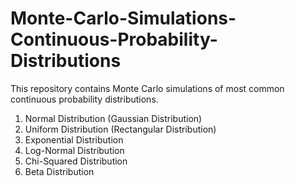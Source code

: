 # Monte-Carlo-Simulations-Continuous-Probability-Distributions

This repository contains Monte Carlo simulations of most common continuous probability distributions.

1. Normal Distribution (Gaussian Distribution)
2. Uniform Distribution (Rectangular Distribution)
3. Exponential Distribution
4. Log-Normal Distribution
5. Chi-Squared Distribution
6. Beta Distribution
